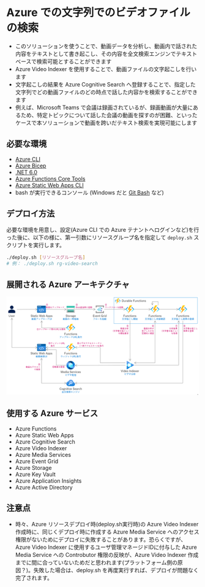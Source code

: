 # Azure での文字列でのビデオファイルの検索
- このソリューションを使うことで、動画データを分析し、動画内で話された内容をテキストとして書き起こし、その内容を全文検索エンジンでテキストベースで検索可能とすることができます
- Azure Video Indexer を使用することで、動画ファイルの文字起こしを行います
- 文字起こしの結果を Azure Cognitive Search へ登録することで、指定した文字列でどの動画ファイルのどの時点で話した内容かを検索することができます
- 例えば、Microsoft Teams で会議は録画されているが、録画動画が大量にあるため、特定トピックについて話した会議の動画を探すのが困難、といったケースで本ソリューションで動画を跨いだテキスト検索を実現可能にします

## 必要な環境
- [Azure CLI](https://docs.microsoft.com/ja-jp/cli/azure/install-azure-cli)
- [Azure Bicep](https://docs.microsoft.com/ja-jp/azure/azure-resource-manager/bicep/install)
- [.NET 6.0](https://dotnet.microsoft.com/ja-jp/download/dotnet/6.0)
- [Azure Functions Core Tools ](https://learn.microsoft.com/ja-jp/azure/azure-functions/functions-run-local)
- [Azure Static Web Apps CLI](https://github.com/Azure/static-web-apps-cli)
- bash が実行できるコンソール (Windows だと [Git Bash](https://gitforwindows.org/) など)

## デプロイ方法

必要な環境を用意し、設定(Azure CLI での Azure テナントへログインなど)を行った後に、以下の様に、第一引数にリソースグループ名を指定して ```deploy.sh``` スクリプトを実行します。
```bash
./deploy.sh [リソースグループ名]
# 例： ./deploy.sh rg-video-search
```

## 展開される Azure アーキテクチャ

![展開される Azure アーキテクチャ](.images/architecture.png)

## 使用する Azure サービス
- Azure Functions
- Azure Static Web Apps
- Azure Cognitive Search
- Azure Video Indexer
- Azure Media Services
- Azure Event Grid
- Azure Storage
- Azure Key Vault
- Azure Application Insights
- Azure Active Directory

## 注意点
- 時々、Azure リソースデプロイ時(deploy.sh実行時)の Azure Video Indexer 作成時に、同じくデプロイ時に作成する Azure Media Service へのアクセス権限がないためにデプロイに失敗することがあります。恐らくですが、Azure Video Indexer に使用するユーザ管理マネージドIDに付与した Azure Media Service への Controbutor 権限の反映が、Azure Video Indexer 作成までに間に合っていないためだと思われます(プラットフォーム側の原因？)。失敗した場合は、deploy.sh を再度実行すれば、デプロイが問題なく完了されます。